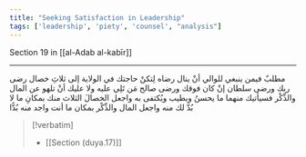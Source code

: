 ```yaml
---
title: "Seeking Satisfaction in Leadership"
tags: ['leadership', 'piety', 'counsel', "analysis"]
---
```


 Section 19 in [[al-Adab al-kabīr]]

---
مطلبٌ فيمن ينبغي للوالي أنْ ينال رضاه لِتكنْ حاجتك في الولاية إلى ثلاثِ خصال رضى ربك ورضى سلطان  إنْ كان فوقك  ورضى صالح مَن تَلِي عليه  ولا عليك أنْ تلهو عن المال والذِّكْر فسيأتيك منهما ما يحسنُ ويطيب ويُكتفى به  واجعل الخصالَ الثلاث منك بمكانِ ما لا بُدَّ لك منه واجعل المال والذِّكْر بمكان ما أنت واجد منه بُدًّا

> [!verbatim]
> - [[Section (duya.17)]]
